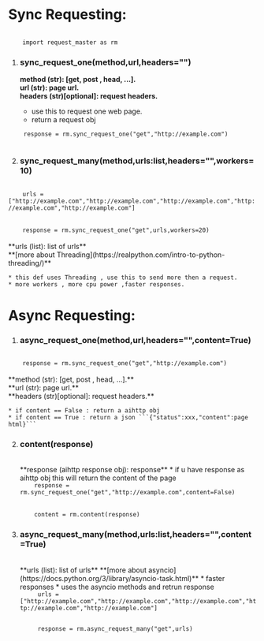 # Sync Requesting:

<code>
   	import request_master as rm
</code>

1. ### sync_request_one(method,url,headers="")

    **method (str):            [get, post , head, ...].**
    <br>
    **url    (str):             page url.**
    <br>
    **headers (str)[optional]: request headers.**
    * use this to request one web page.
    * return a request obj 
	<code>
	response = rm.sync_request_one("get","http://example.com")
	</code>

2. ### sync_request_many(method,urls:list,headers="",workers=10)
<code>
	urls = ["http://example.com","http://example.com","http://example.com","http://example.com","http://example.com"]
</code>
    <br>
<code>
   	response = rm.sync_request_one("get",urls,workers=20)
</code>
    <br>
    **urls (list): list of urls**
    <br>
    **[more about Threading](https://realpython.com/intro-to-python-threading/)**
    
    * this def uses Threading , use this to send more then a request.
    * more workers , more cpu power ,faster responses.     

# Async Requesting:
1. ### async_request_one(method,url,headers="",content=True)
<code>
   	response = rm.sync_request_one("get","http://example.com")  	
</code>
    <br>
    **method (str):            [get, post , head, ...].**
    <br>
    **url    (str):             page url.**
    <br>
    **headers (str)[optional]: request headers.**
    
    * if content == False : return a aihttp obj
    * if content == True : return a json ```{"status":xxx,"content":page html}```
2.  ### content(response)
    <br>
    **response (aihttp response obj): response**
    * if u have response as aihttp obj this will return the content of the page
	<code>
	   	response = rm.sync_request_one("get","http://example.com",content=False)  	
	</code>
	    <br>    
	<code>
	   	content = rm.content(response)  	
	</code>
3. ### async_request_many(method,urls:list,headers="",content=True)
    <br>    
    **urls (list): list of urls**
    **[more about asyncio](https://docs.python.org/3/library/asyncio-task.html)**
    * faster responses
    * uses the asyncio methods and retrun response
	<code>
	   	urls = ["http://example.com","http://example.com","http://example.com","http://example.com","http://example.com"]
	</code>
	    <br>
	<code>
	   	response = rm.async_request_many("get",urls)  	
	</code>